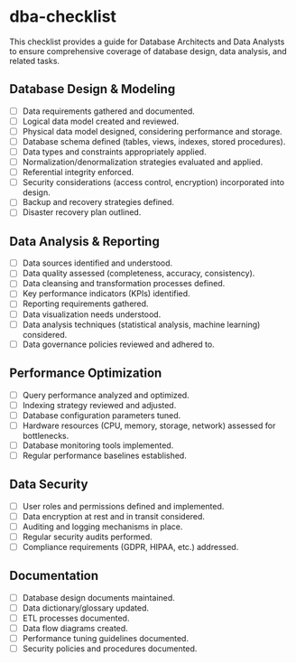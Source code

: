 # dba-checklist

This checklist provides a guide for Database Architects and Data Analysts to ensure comprehensive coverage of database design, data analysis, and related tasks.

## Database Design & Modeling

- [ ] Data requirements gathered and documented.
- [ ] Logical data model created and reviewed.
- [ ] Physical data model designed, considering performance and storage.
- [ ] Database schema defined (tables, views, indexes, stored procedures).
- [ ] Data types and constraints appropriately applied.
- [ ] Normalization/denormalization strategies evaluated and applied.
- [ ] Referential integrity enforced.
- [ ] Security considerations (access control, encryption) incorporated into design.
- [ ] Backup and recovery strategies defined.
- [ ] Disaster recovery plan outlined.

## Data Analysis & Reporting

- [ ] Data sources identified and understood.
- [ ] Data quality assessed (completeness, accuracy, consistency).
- [ ] Data cleansing and transformation processes defined.
- [ ] Key performance indicators (KPIs) identified.
- [ ] Reporting requirements gathered.
- [ ] Data visualization needs understood.
- [ ] Data analysis techniques (statistical analysis, machine learning) considered.
- [ ] Data governance policies reviewed and adhered to.

## Performance Optimization

- [ ] Query performance analyzed and optimized.
- [ ] Indexing strategy reviewed and adjusted.
- [ ] Database configuration parameters tuned.
- [ ] Hardware resources (CPU, memory, storage, network) assessed for bottlenecks.
- [ ] Database monitoring tools implemented.
- [ ] Regular performance baselines established.

## Data Security

- [ ] User roles and permissions defined and implemented.
- [ ] Data encryption at rest and in transit considered.
- [ ] Auditing and logging mechanisms in place.
- [ ] Regular security audits performed.
- [ ] Compliance requirements (GDPR, HIPAA, etc.) addressed.

## Documentation

- [ ] Database design documents maintained.
- [ ] Data dictionary/glossary updated.
- [ ] ETL processes documented.
- [ ] Data flow diagrams created.
- [ ] Performance tuning guidelines documented.
- [ ] Security policies and procedures documented.
